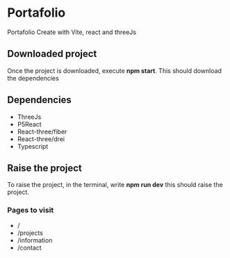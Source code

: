 # Portafolio
Portafolio Create with Vite, react and threeJs

## Downloaded project
Once the project is downloaded, execute **npm start**. This should download the dependencies

## Dependencies
  * ThreeJs
  * P5React
  * React-three/fiber
  * React-three/drei
  * Typescript

## Raise the project

To raise the project, in the terminal, write **npm run dev** this should raise the project.

### Pages to visit
  * /
  * /projects
  * /information
  * /contact
